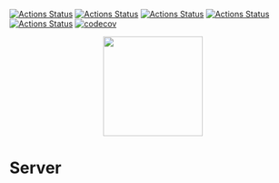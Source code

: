 [![Actions Status](https://github.com/ZenConn/Server/workflows/MacOS/badge.svg)](https://github.com/ZenConn/Server/actions)
[![Actions Status](https://github.com/ZenConn/Server/workflows/Windows/badge.svg)](https://github.com/ZenConn/Server/actions)
[![Actions Status](https://github.com/ZenConn/Server/workflows/Ubuntu/badge.svg)](https://github.com/ZenConn/Server/actions)
[![Actions Status](https://github.com/ZenConn/Server/workflows/Style/badge.svg)](https://github.com/ZenConn/Server/actions)
[![Actions Status](https://github.com/ZenConn/Server/workflows/Install/badge.svg)](https://github.com/ZenConn/Server/actions)
[![codecov](https://codecov.io/gh/ZenConn/Server/branch/master/graph/badge.svg)](https://codecov.io/gh/ZenConn/Server)

<p align="center">
  <img src="https://avatars.githubusercontent.com/u/159615387?s=400&v=4" height="175" width="auto" />
</p>

# Server
